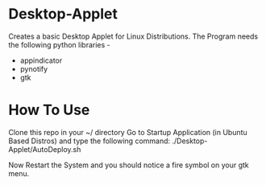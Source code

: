 # Desktop-Applet
Creates a basic Desktop Applet for Linux Distributions.
The Program needs the following python libraries -

* appindicator
* pynotify
* gtk
 
# How To Use

Clone this repo in your ~/ directory
Go to Startup Application (in Ubuntu Based Distros) and type the following command:
./Desktop-Applet/AutoDeploy.sh

Now Restart the System and you should notice a fire symbol on your gtk menu.
